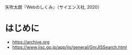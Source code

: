 矢吹太朗『Webのしくみ』（サイエンス社, 2020）

# はじめに

- https://archive.org
- https://www.jisc.go.jp/app/jis/general/GnrJISSearch.html